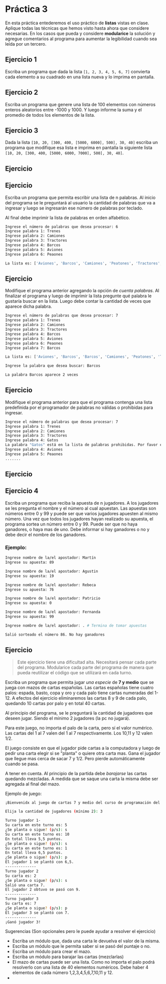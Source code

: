 # Práctica 3

En esta práctica entederemos el uso práctico de __listas__ vistas en clase. Aplique todas las técnicas que hemos visto hasta ahora que considere necesarias. En los casos que pueda y considere __modularice__ la solución y agregue comentarios al programa para aumentar la legibilidad cuando sea leída por un tercero.


## Ejercicio 1

Escriba un programa que dada la lista `[1, 2, 3, 4, 5, 6, 7]` convierta cada elemento a su cuadrado en una lista nueva y lo imprima en pantalla.

## Ejercicio 2

Escriba un programa que genere una lista de 100 elementos con números enteros aleatorios entre -1000 y 1000. Y luego informe la suma y el promedio de todos los elementos de la lista.

## Ejercicio 3

Dada la lista `[10, 20, [300, 400, [5000, 6000], 500], 30, 40]` escriba un programa que modifique esa lista e imprima en pantalla la siguiente lista `[10, 20, [300, 400, [5000, 6000, 7000], 500], 30, 40]`.

## Ejercicio




## Ejercicio

Escriba un programa que permita escribir una lista de n palabras. Al inicio del programa se le preguntará al usuario la cantidad de palabras que va a ingresar y luego se ingresarán ese número de palabras por teclado.

Al final debe imprimir la lista de palabras en orden alfabético.

```bash
Ingrese el número de palabras que desea procesar: 6
Ingrese palabra 1: Trenes
Ingrese palabra 2: Camiones
Ingrese palabra 3: Tractores
Ingrese palabra 4: Barcos
Ingrese palabra 5: Aviones
Ingrese palabra 6: Peaones

La lista es: ['Aviones', 'Barcos', 'Camiones', 'Peatones', 'Tractores', 'Trenes']

```

## Ejercicio

Modifique el programa anterior agregando la opción de _cuenta palabras_. Al finalizar el programa y luego de imprimir la lista pregunte qué palabra le gustaría buscar en la lista. Luego debe contar la cantidad de veces que aparece dicha palabra.

```bash
Ingrese el número de palabras que desea procesar: 7
Ingrese palabra 1: Trenes
Ingrese palabra 2: Camiones
Ingrese palabra 3: Tractores
Ingrese palabra 4: Barcos
Ingrese palabra 5: Aviones
Ingrese palabra 6: Peaones
Ingrese palabra 7: Barcos

La lista es: ['Aviones', 'Barcos', 'Barcos', 'Camiones', 'Peatones', 'Tractores', 'Trenes']

Ingrese la palabra que desea buscar: Barcos

La palabra Barcos aparece 2 veces

```

## Ejercicio

Modifique el programa anterior para que el programa contenga una lista predefinida por el programador de palabras no válidas o prohibidas para ingresar.

```bash
Ingrese el número de palabras que desea procesar: 7
Ingrese palabra 1: Trenes
Ingrese palabra 2: Camiones
Ingrese palabra 3: Tractores
Ingrese palabra 4: Gatos
La palabra "Gatos" está en la lista de palabras prohibidas. Por favor elija otra.
Ingrese palabra 4: Aviones
Ingrese palabra 5: Peaones
.......

```

## Ejercicio





## Ejercicio 4

Escriba un programa que reciba la apuesta de n jugadores. A los jugadores se les pregunta el nombre y el número al cual apuestan. Las apuestas son números entre 0 y 99 y puede ser que varios jugadores apuesten al mismo número. Una vez que todos los jugadores hayan realizado su apuesta, el programa sortea un número entre 0 y 99. Puede ser que no haya ganadores, o haya mas de uno. Debe informar si hay ganadores o no y debe decir el nombre de los ganadores.

### Ejemplo:

```bash
Ingrese nombre de la/el apostador: Martín
Ingrese su apuesta: 89

Ingrese nombre de la/el apostador: Agustin
Ingrese su apuesta: 19

Ingrese nombre de la/el apostador: Rebeca
Ingrese su apuesta: 76

Ingrese nombre de la/el apostador: Patricio
Ingrese su apuesta: 0

Ingrese nombre de la/el apostador: Fernanda
Ingrese su apuesta: 99

Ingrese nombre de la/el apostador: . # Termina de tomar apuestas

Salió sorteado el número 86. No hay ganadores

```

## Ejercicio

>Este ejercicio tiene una dificultad alta. Necesitará pensar cada parte del programa. Modularice cada parte del programa de manera que pueda reutilizar el código que se utilizará en cada turno.

Escriba un programa que permita jugar _una especie_ de __7 y medio__ que se juega con mazos de cartas españolas. Las cartas españolas tiene cuatro palos: espada, basto, copa y oro y cada palo tiene cartas numeradas del 1-12. A efectos del ejercicio eliminaremos las cartas 8 y 9 de cada palo, quedando 10 cartas por palo y en total 40 cartas.

Al principio del programa, se le preguntará la cantidad de jugadores que deseen jugar. Siendo el mínimo 2 jugadores (la pc no jugará).

Para este juego, no importa el palo de la carta, pero sí el valor numérico. Las cartas del 1 al 7 valen del 1 al 7 respectivamente. Los 10,11 y 12 valen 1/2.

El juego consiste en que el jugador pide cartas a la computadora y luego de pedir una carta elegir si se "planta" o quiere otra carta mas. Gana el jugador que llegue mas cerca de sacar 7 y 1/2. Pero pierde automáticamente cuando se pasa.

A tener en cuenta. Al principio de la partida debe _barajarse_ las cartas quedando mezcladas. A medida que se saque una carta la misma debe ser agregada al final del mazo.

Ejemplo de juego:

```bash
¡Bienvenidx al juego de cartas 7 y medio del curso de programación del CFP!

Elija la cantidad de jugadores (mínimo 2): 3

Turno jugador 1-
Su carta en este turno es: 5
¿Se planta o sigue? (p/s): s
Su carta en este turno es: 10
En total lleva 5,5 puntos.
¿Se planta o sigue? (p/s): s
Su carta en este turno es: 1
En total lleva 6,5 puntos.
¿Se planta o sigue? (p/s): p
El jugador 1 se plantó con 6,5.
--------------
Turno jugador 2
Su carta es: 2
¿Se planta o sigue? (p/s): s
Salió una carta 7.
El jugador 2 obtuvo se pasó con 9.
--------------
Turno jugador 3
Su carta es: 7
¿Se planta o sigue? (p/s): p
El jugador 3 se plantó con 7.
--------------
¡Ganó jugador 3!
```

Sugerencias (Son opcionales pero le puede ayudar a resolver el ejercicio)
- Escriba un módulo que, dada una carta le devuelva el valor de la misma.
- Escriba un módulo que le permita saber si se pasó del puntaje o no.
- Escriba un módulo para crear el mazo.
- Escriba un módulo para barajar las cartas (mezclarlas)
- El mazo de cartas puede ser una lista. Como no importa el palo podrá resolverlo con una lista de 40 elementos numéricos. Debe haber 4 elementos de cada número 1,2,3,4,5,6,7,10,11 y 12.
- 




